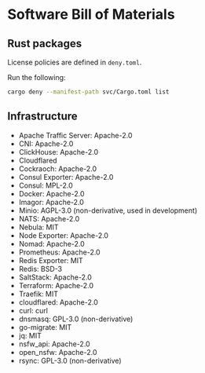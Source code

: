 # Software Bill of Materials

## Rust packages

License policies are defined in `deny.toml`.

Run the following:

```bash
cargo deny --manifest-path svc/Cargo.toml list
```

## Infrastructure

- Apache Traffic Server: Apache-2.0
- CNI: Apache-2.0
- ClickHouse: Apache-2.0
- Cloudflared
- Cockraoch: Apache-2.0
- Consul Exporter: Apache-2.0
- Consul: MPL-2.0
- Docker: Apache-2.0
- Imagor: Apache-2.0
- Minio: AGPL-3.0 (non-derivative, used in development)
- NATS: Apache-2.0
- Nebula: MIT
- Node Exporter: Apache-2.0
- Nomad: Apache-2.0
- Prometheus: Apache-2.0
- Redis Exporter: MIT
- Redis: BSD-3
- SaltStack: Apache-2.0
- Terraform: Apache-2.0
- Traefik: MIT
- cloudflared: Apache-2.0
- curl: curl
- dnsmasq: GPL-3.0 (non-derivative)
- go-migrate: MIT
- jq: MIT
- nsfw_api: Apache-2.0
- open_nsfw: Apache-2.0
- rsync: GPL-3.0 (non-derivative)

